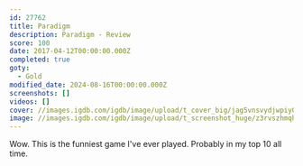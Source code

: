 ```yaml
---
id: 27762
title: Paradigm
description: Paradigm - Review
score: 100
date: 2017-04-12T00:00:00.000Z
completed: true
goty:
  - Gold
modified_date: 2024-08-16T00:00:00.000Z
screenshots: []
videos: []
cover: //images.igdb.com/igdb/image/upload/t_cover_big/jag5vnsvydjwpiy0ni9o.jpg
image: //images.igdb.com/igdb/image/upload/t_screenshot_huge/z3rvszhmqhzvwjbvbdwb.jpg
---
```

Wow. This is the funniest game I've ever played. Probably in my top 10 all time.